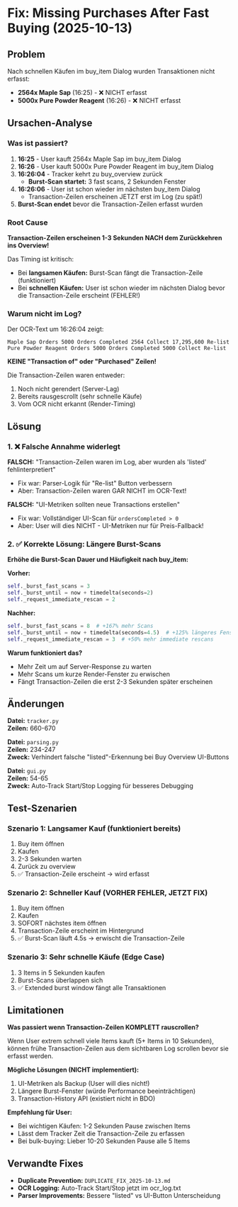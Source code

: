 # Fix: Missing Purchases After Fast Buying (2025-10-13)

## Problem

Nach schnellen Käufen im buy_item Dialog wurden Transaktionen nicht erfasst:
- **2564x Maple Sap** (16:25) - ❌ NICHT erfasst
- **5000x Pure Powder Reagent** (16:26) - ❌ NICHT erfasst

## Ursachen-Analyse

### Was ist passiert?

1. **16:25** - User kauft 2564x Maple Sap im buy_item Dialog
2. **16:26** - User kauft 5000x Pure Powder Reagent im buy_item Dialog  
3. **16:26:04** - Tracker kehrt zu buy_overview zurück
   - **Burst-Scan startet:** 3 fast scans, 2 Sekunden Fenster
4. **16:26:06** - User ist schon wieder im nächsten buy_item Dialog
   - Transaction-Zeilen erscheinen JETZT erst im Log (zu spät!)
5. **Burst-Scan endet** bevor die Transaction-Zeilen erfasst wurden

### Root Cause

**Transaction-Zeilen erscheinen 1-3 Sekunden NACH dem Zurückkehren ins Overview!**

Das Timing ist kritisch:
- Bei **langsamen Käufen:** Burst-Scan fängt die Transaction-Zeile (funktioniert)
- Bei **schnellen Käufen:** User ist schon wieder im nächsten Dialog bevor die Transaction-Zeile erscheint (FEHLER!)

### Warum nicht im Log?

Der OCR-Text um 16:26:04 zeigt:
```
Maple Sap Orders 5000 Orders Completed 2564 Collect 17,295,600 Re-list
Pure Powder Reagent Orders 5000 Orders Completed 5000 Collect Re-list
```

**KEINE "Transaction of" oder "Purchased" Zeilen!**

Die Transaction-Zeilen waren entweder:
1. Noch nicht gerendert (Server-Lag)
2. Bereits rausgescrollt (sehr schnelle Käufe)
3. Vom OCR nicht erkannt (Render-Timing)

## Lösung

### 1. ❌ Falsche Annahme widerlegt

**FALSCH:** "Transaction-Zeilen waren im Log, aber wurden als 'listed' fehlinterpretiert"
- Fix war: Parser-Logik für "Re-list" Button verbessern
- Aber: Transaction-Zeilen waren GAR NICHT im OCR-Text!

**FALSCH:** "UI-Metriken sollten neue Transactions erstellen"
- Fix war: Vollständiger UI-Scan für `ordersCompleted > 0`
- Aber: User will dies NICHT - UI-Metriken nur für Preis-Fallback!

### 2. ✅ Korrekte Lösung: Längere Burst-Scans

**Erhöhe die Burst-Scan Dauer und Häufigkeit nach buy_item:**

**Vorher:**
```python
self._burst_fast_scans = 3
self._burst_until = now + timedelta(seconds=2)
self._request_immediate_rescan = 2
```

**Nachher:**
```python
self._burst_fast_scans = 8  # +167% mehr Scans
self._burst_until = now + timedelta(seconds=4.5)  # +125% längeres Fenster
self._request_immediate_rescan = 3  # +50% mehr immediate rescans
```

**Warum funktioniert das?**
- Mehr Zeit um auf Server-Response zu warten
- Mehr Scans um kurze Render-Fenster zu erwischen
- Fängt Transaction-Zeilen die erst 2-3 Sekunden später erscheinen

## Änderungen

**Datei:** `tracker.py`  
**Zeilen:** 660-670

**Datei:** `parsing.py`  
**Zeilen:** 234-247  
**Zweck:** Verhindert falsche "listed"-Erkennung bei Buy Overview UI-Buttons

**Datei:** `gui.py`  
**Zeilen:** 54-65  
**Zweck:** Auto-Track Start/Stop Logging für besseres Debugging

## Test-Szenarien

### Szenario 1: Langsamer Kauf (funktioniert bereits)
1. Buy item öffnen
2. Kaufen
3. 2-3 Sekunden warten
4. Zurück zu overview
5. ✅ Transaction-Zeile erscheint → wird erfasst

### Szenario 2: Schneller Kauf (VORHER FEHLER, JETZT FIX)
1. Buy item öffnen
2. Kaufen
3. SOFORT nächstes item öffnen
4. Transaction-Zeile erscheint im Hintergrund
5. ✅ Burst-Scan läuft 4.5s → erwischt die Transaction-Zeile

### Szenario 3: Sehr schnelle Käufe (Edge Case)
1. 3 Items in 5 Sekunden kaufen
2. Burst-Scans überlappen sich
3. ✅ Extended burst window fängt alle Transaktionen

## Limitationen

**Was passiert wenn Transaction-Zeilen KOMPLETT rauscrollen?**

Wenn User extrem schnell viele Items kauft (5+ Items in 10 Sekunden), können frühe Transaction-Zeilen aus dem sichtbaren Log scrollen bevor sie erfasst werden.

**Mögliche Lösungen (NICHT implementiert):**
1. UI-Metriken als Backup (User will dies nicht!)
2. Längere Burst-Fenster (würde Performance beeinträchtigen)
3. Transaction-History API (existiert nicht in BDO)

**Empfehlung für User:**
- Bei wichtigen Käufen: 1-2 Sekunden Pause zwischen Items
- Lässt dem Tracker Zeit die Transaction-Zeile zu erfassen
- Bei bulk-buying: Lieber 10-20 Sekunden Pause alle 5 Items

## Verwandte Fixes

- **Duplicate Prevention:** `DUPLICATE_FIX_2025-10-13.md`
- **OCR Logging:** Auto-Track Start/Stop jetzt im ocr_log.txt
- **Parser Improvements:** Bessere "listed" vs UI-Button Unterscheidung

